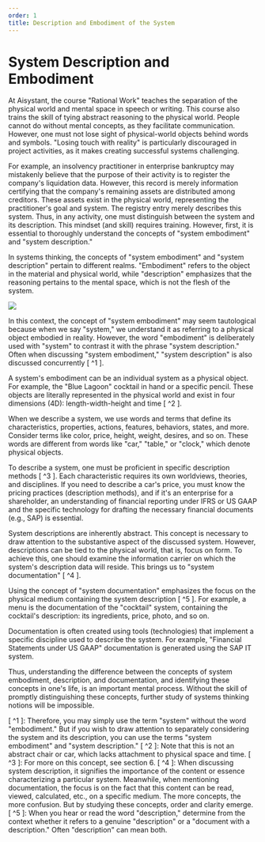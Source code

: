 ```yaml
---
order: 1
title: Description and Embodiment of the System
---
```


# System Description and Embodiment

At Aisystant, the course "Rational Work" teaches the separation of the physical world and mental space in speech or writing. This course also trains the skill of tying abstract reasoning to the physical world. People cannot do without mental concepts, as they facilitate communication. However, one must not lose sight of physical-world objects behind words and symbols. "Losing touch with reality" is particularly discouraged in project activities, as it makes creating successful systems challenging.

For example, an insolvency practitioner in enterprise bankruptcy may mistakenly believe that the purpose of their activity is to register the company's liquidation data. However, this record is merely information certifying that the company's remaining assets are distributed among creditors. These assets exist in the physical world, representing the practitioner's goal and system. The registry entry merely describes this system. Thus, in any activity, one must distinguish between the system and its description. This mindset (and skill) requires training. However, first, it is essential to thoroughly understand the concepts of "system embodiment" and "system description."

In systems thinking, the concepts of "system embodiment" and "system description" pertain to different realms. "Embodiment" refers to the object in the material and physical world, while "description" emphasizes that the reasoning pertains to the mental space, which is not the flesh of the system.

![](./description-and-embodiment-of-the-system-3.png)

In this context, the concept of "system embodiment" may seem tautological because when we say "system," we understand it as referring to a physical object embodied in reality. However, the word "embodiment" is deliberately used with "system" to contrast it with the phrase "system description." Often when discussing "system embodiment," "system description" is also discussed concurrently [ ^1 ].

A system's embodiment can be an individual system as a physical object. For example, the "Blue Lagoon" cocktail in hand or a specific pencil. These objects are literally represented in the physical world and exist in four dimensions (4D): length-width-height and time [ ^2 ].

When we describe a system, we use words and terms that define its characteristics, properties, actions, features, behaviors, states, and more. Consider terms like color, price, height, weight, desires, and so on. These words are different from words like "car," "table," or "clock," which denote physical objects.

To describe a system, one must be proficient in specific description methods [ ^3 ]. Each characteristic requires its own worldviews, theories, and disciplines. If you need to describe a car's price, you must know the pricing practices (description methods), and if it's an enterprise for a shareholder, an understanding of financial reporting under IFRS or US GAAP and the specific technology for drafting the necessary financial documents (e.g., SAP) is essential.

System descriptions are inherently abstract. This concept is necessary to draw attention to the substantive aspect of the discussed system. However, descriptions can be tied to the physical world, that is, focus on form. To achieve this, one should examine the information carrier on which the system's description data will reside. This brings us to "system documentation" [ ^4 ].

Using the concept of "system documentation" emphasizes the focus on the physical medium containing the system description [ ^5 ]. For example, a menu is the documentation of the "cocktail" system, containing the cocktail's description: its ingredients, price, photo, and so on.

Documentation is often created using tools (technologies) that implement a specific discipline used to describe the system. For example, "Financial Statements under US GAAP" documentation is generated using the SAP IT system.

Thus, understanding the difference between the concepts of system embodiment, description, and documentation, and identifying these concepts in one's life, is an important mental process. Without the skill of promptly distinguishing these concepts, further study of systems thinking notions will be impossible.

[ ^1 ]: Therefore, you may simply use the term "system" without the word "embodiment." But if you wish to draw attention to separately considering the system and its description, you can use the terms "system embodiment" and "system description."
[ ^2 ]: Note that this is not an abstract chair or car, which lacks attachment to physical space and time.
[ ^3 ]: For more on this concept, see section 6.
[ ^4 ]: When discussing system description, it signifies the importance of the content or essence characterizing a particular system. Meanwhile, when mentioning documentation, the focus is on the fact that this content can be read, viewed, calculated, etc., on a specific medium. The more concepts, the more confusion. But by studying these concepts, order and clarity emerge.
[ ^5 ]: When you hear or read the word "description," determine from the context whether it refers to a genuine "description" or a "document with a description." Often "description" can mean both.
